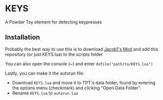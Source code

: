 # KEYS
A Powder Toy element for detecting keypresses

## Installation
Probably the best way to use this is to download [Jacob1's Mod] and add this repository (or just KEYS.lua) to the scripts folder

You can also open the console (~) and enter ```dofile("path/to/KEYS.lua")```

Lastly, you can make it the autorun file:
 - Download ```KEYS.lua``` and move it to TPT's data folder, found by entering the options menu (checkmark) and clicking "Open Data Folder".
 - Rename ```KEYS.lua``` to ```autorun.lua```



[Jacob1's Mod]: https://powdertoy.co.uk/Discussions/Thread/View.html?Thread=11117
